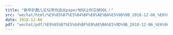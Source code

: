 ```yaml
---
title: "新年趴酷儿论坛带你逃出paper地狱让你忘掉DDL！"
src: "wechat/html/%E9%85%B7%E5%84%BF%E8%AE%BA%E5%9D%9B_2018-12-06_%E6%96%B0%E5%B9%B4%E8%B6%B4%E9%85%B7%E5%84%BF%E8%AE%BA%E5%9D%9B%E5%B8%A6%E4%BD%A0%E9%80%83%E5%87%BApaper%E5%9C%B0%E7%8B%B1%E8%AE%A9%E4%BD%A0%E5%BF%98%E6%8E%89DDL%EF%BC%81.html"
date: 2018-12-06
pdf: "wechat/pdf/%E9%85%B7%E5%84%BF%E8%AE%BA%E5%9D%9B_2018-12-06_%E6%96%B0%E5%B9%B4%E8%B6%B4%E9%85%B7%E5%84%BF%E8%AE%BA%E5%9D%9B%E5%B8%A6%E4%BD%A0%E9%80%83%E5%87%BApaper%E5%9C%B0%E7%8B%B1%E8%AE%A9%E4%BD%A0%E5%BF%98%E6%8E%89DDL%EF%BC%81.pdf"
---
```

